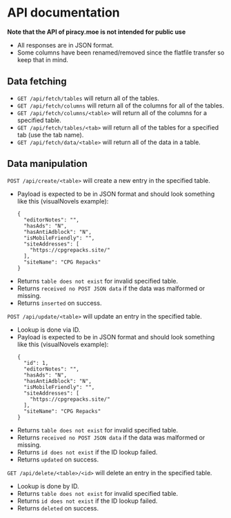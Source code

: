 # API documentation
**Note that the API of piracy.moe is not intended for public use**

- All responses are in JSON format.
- Some columns have been renamed/removed since the flatfile transfer so keep that in mind.

## Data fetching

- `GET /api/fetch/tables` will return all of the tables.
- `GET /api/fetch/columns` will return all of the columns for all of the tables.
- `GET /api/fetch/columns/<table>` will return all of the columns for a specified table.
- `GET /api/fetch/tables/<tab>` will return all of the tables for a specified tab (use the tab name).
- `GET /api/fetch/data/<table>` will return all of the data in a table.

## Data manipulation

`POST /api/create/<table>` will create a new entry in the specified table.

- Payload is expected to be in JSON format and should look something like this (visualNovels example):
  ```
  {
    "editorNotes": "",
    "hasAds": "N",
    "hasAntiAdblock": "N",
    "isMobileFriendly": "",
    "siteAddresses": [
      "https://cpgrepacks.site/"
    ],
    "siteName": "CPG Repacks"
  }
  ```
- Returns `table does not exist` for invalid specified table.
- Returns `received no POST JSON data` if the data was malformed or missing.
- Returns `inserted` on success.

`POST /api/update/<table>` will update an entry in the specified table.

- Lookup is done via ID.
- Payload is expected to be in JSON format and should look something like this (visualNovels example):
  ```
  {
    "id": 1,
    "editorNotes": "",
    "hasAds": "N",
    "hasAntiAdblock": "N",
    "isMobileFriendly": "",
    "siteAddresses": [
      "https://cpgrepacks.site/"
    ],
    "siteName": "CPG Repacks"
  }
  ```
- Returns `table does not exist` for invalid specified table.
- Returns `received no POST JSON data` if the data was malformed or missing.
- Returns `id does not exist` if the ID lookup failed.
- Returns `updated` on success.

`GET /api/delete/<table>/<id>` will delete an entry in the specified table.

- Lookup is done by ID.
- Returns `table does not exist` for invalid specified table.
- Returns `id does not exist` if the ID lookup failed.
- Returns `deleted` on success.